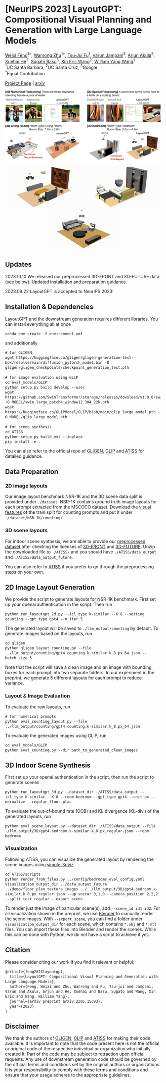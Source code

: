 # [NeurIPS 2023] LayoutGPT: Compositional Visual Planning and Generation with Large Language Models


[Weixi Feng](https://weixi-feng.github.io/)<sup>1*</sup>,
[Wanrong Zhu](https://wanrong-zhu.com/)<sup>1*</sup>,
[Tsu-Jui Fu](https://tsujuifu.github.io/)<sup>1</sup>,
[Varun Jampani](https://varunjampani.github.io/)<sup>3</sup>,
[Arjun Akula](https://www.arjunakula.com/)<sup>3</sup>,
[Xuehai He](https://scholar.google.com/citations?user=kDzxOzUAAAAJ&)<sup>2</sup>,
[Sugato Basu](https://sites.google.com/site/sugatobasu/)<sup>3</sup>,
[Xin Eric Wang](https://eric-xw.github.io/)<sup>2</sup>,
[William Yang Wang](https://sites.cs.ucsb.edu/~william/)<sup>1</sup>
<br>
<sup>1</sup>UC Santa Barbara, <sup>2</sup>UC Santa Cruz, <sup>3</sup>Google
<br>
<sup>*</sup>Equal Contribution
<br>

[Project Page](https://layoutgpt.github.io/) | [arxiv](https://arxiv.org/abs/2305.15393)

![Teaser figure](assets/teaser.jpg)

<p style="text-align: center;">
    <img width="240" alt="Example 1" src="assets/28445.gif"/>
    <img width="240" alt="Example 2" src="assets/10043.gif"/>
    <img width="240" alt="Example 3" src="assets/2050.gif"/>
    <!-- <img width="240" alt="Example 4" src="assets/326.gif"/> -->
</p>

## Updates

2023.10.10 We released our preprocessed 3D-FRONT and 3D-FUTURE data (see below). Updated installation and preparation guidance. 

2023.09.22 LayoutGPT is accepted to NeurIPS 2023!


## Installation & Dependencies
LayoutGPT and the downstream generation requires different libraries. You can install everything all at once
```
conda env create -f environment.yml
```
and additionally
```
# for GLIGEN
wget https://huggingface.co/gligen/gligen-generation-text-box/resolve/main/diffusion_pytorch_model.bin -O gligen/gligen_checkpoints/checkpoint_generation_text.pth

# for image evaluation using GLIP
cd eval_models/GLIP
python setup.py build develop --user
wget https://github.com/SwinTransformer/storage/releases/download/v1.0.0/swin_large_patch4_window12_384_22k.pth -O MODEL/swin_large_patch4_window12_384_22k.pth
wget https://huggingface.co/GLIPModel/GLIP/blob/main/glip_large_model.pth -O MODEL/glip_large_model.pth

# for scene synthesis
cd ATISS
python setup.py build_ext --inplace
pip install -e .
```
You can also refer to the official repo of [GLIGEN](https://github.com/gligen/GLIGEN/tree/master), [GLIP](https://github.com/microsoft/GLIP) and [ATISS](https://github.com/nv-tlabs/ATISS/tree/master) for detailed guidance.

## Data Preparation

### 2D image layouts
Our image layout benchmark NSR-1K and the 3D scene data split is provided under ```./dataset```. NSR-1K contains ground truth image layouts for each prompt extracted from the MSCOCO dataset. Download the [visual features](https://drive.google.com/file/d/11ypmlZW9CAepdkgDHfuVlCqbXGut0XsP/view?usp=sharing) of the train split for counting prompts and put it under ```./dataset/NSR-1K/counting/```

### 3D scene layouts
For indoor scene synthesis, we are able to provide our [preprocessed dataset](https://drive.google.com/file/d/1NV3pmRpWcehPO5iKJPmShsRp_lNbxJuK/view?usp=sharing) after checking the licenses of [3D-FRONT](https://tianchi.aliyun.com/dataset/65347) and [3D-FUTURE](https://tianchi.aliyun.com/dataset/98063). Unzip the downloaded file to ```./ATISS/``` and you should have ```./ATISS/data_output``` and ```./ATISS/data_output_future```.

<!-- you need to additionally prepare the [3D-FRONT](https://tianchi.aliyun.com/specials/promotion/alibaba-3d-scene-dataset) and [3D-FUTURE](https://tianchi.aliyun.com/specials/promotion/alibaba-3d-future) datasets.  -->

You can also refer to [ATISS](https://github.com/nv-tlabs/ATISS/tree/master#dataset) if you prefer to go through the preprocessing steps on your own.

<!-- or follow the steps below:

1. Download and unzip 3D-FRONT.zip and 3D-FUTURE-model.zip
2. Preprocess the scenes to generate ground truth views
```
cd ATISS/scripts
# bedroom as an example, default top-down view
python preprocess_data.py path_to_output_dir path_to_3d_front_dataset_dir path_to_3d_future_dataset_dir path_to_3d_future_model_info ../demo/floor_00003.jpg --dataset_filtering threed_front_bedroom
```
Note that for FID evaluation, we render scene images from four different camera angles. The arguments for the other three angles are: ```--up_vector 0,1,0 --camera_position {2,2,0 or 0,2,2 or 2,2,2}```. For livingroom, remember to set ```--room_side 6.2``` and change ```--dataset_filtering``` accordingly.

3. pickle the furniture data for visualization
```
python pickle_threed_future_dataset.py path_to_pickle_output_dir path_to_3d_front_dataset_dir path_to_3d_future_dataset_dir path_to_3d_future_model_info --dataset_filtering threed_front_bedroom
``` -->



## 2D Image Layout Generation
We provide the script to generate layouts for NSR-1K benchmark. First set up your openai authentication in the script. Then run
```
python run_layoutgpt_2d.py --icl_type k-similar --K 8 --setting counting --gpt_type gpt4 --n_iter 5
```
The generated layout will be saved to ```./llm_output/counting``` by default. To generate images based on the layouts, run
```
cd gligen
python gligen_layout_counting.py --file ../llm_output/counting/gpt4.counting.k-similar.k_8.px_64.json --batch_size 5
```
Note that the script will save a clean image and an image with bounding boxes for each prompt into two separate folders. In our experiment in the preprint, we generate 5 different layouts for each prompt to reduce variance. 

### Layout & Image Evaluation
To evaluate the raw layouts, run
```
# for numerical prompts
python eval_counting_layout.py --file ../llm_output/counting/gpt4.counting.k-similar.k_8.px_64.json
```
To evaluate the generated images using GLIP, run
```
cd eval_models/GLIP
python eval_counting.py --dir path_to_generated_clean_images
```


## 3D Indoor Scene Synthesis
First set up your openai authentication in the script, then run the script to generate scenes
```
python run_layoutgpt_3d.py --dataset_dir ./ATISS/data_output --icl_type k-similar --K 8 --room bedroom --gpt_type gpt4 --unit px --normalize --regular_floor_plan
```
To evaluate the out-of-bound rate (OOB) and KL divergence (KL-div.) of the generated layouts, run
```
python eval_scene_layout.py --dataset_dir ./ATISS/data_output --file ./llm_output/3D/gpt4.bedroom.k-similar.k_8.px_regular.json --room bedroom
```
### Visualization
Following ATISS, you can visualize the generated layout by rendering the scene images using [simple-3dviz](https://simple-3dviz.com/)
```
cd ATISS/scripts
python render_from_files.py ../config/bedrooms_eval_config.yaml visuslization_output_dir ../data_output_future ../demo/floor_plan_texture_images ../../llm_output/3D/gpt4.bedroom.k-similar.k_8.px_regular.json --up_vector 0,1,0 --camera_position 2,2,2 --split test_regular --export_scene
```
To render just the image of particular scene(s), add ```--scene_id id1 id2```. For all visualization shown in the preprint, we use [Blender](https://www.blender.org/) to manually render the scene images. With ```--export_scene```, you can find a folder under ```visuslization_output_dir```  for each scene, which contains ```*.obj``` and ```*.mtl``` files. You can import these files into Blender and render the scenes. While this can be done with Python, we do not have a script to achieve it yet.  


## Citation
Please consider citing our work if you find it relevant or helpful:
```
@article{feng2023layoutgpt,
  title={LayoutGPT: Compositional Visual Planning and Generation with Large Language Models},
  author={Feng, Weixi and Zhu, Wanrong and Fu, Tsu-jui and Jampani, Varun and Akula, Arjun and He, Xuehai and Basu, Sugato and Wang, Xin Eric and Wang, William Yang},
  journal={arXiv preprint arXiv:2305.15393},
  year={2023}
}
```

## Disclaimer
We thank the authors of [GLIGEN](https://github.com/gligen/GLIGEN/tree/master), [GLIP](https://github.com/microsoft/GLIP) and [ATISS](https://github.com/nv-tlabs/ATISS/tree/master) for making their code available. It is important to note that the code present here is not the official or original code of the respective individual or organization who initially created it. Part of the code may be subject to retraction upon official requests. Any use of downstream generation code should be governed by the official terms and conditions set by the original authors or organizations. It is your responsibility to comply with these terms and conditions and ensure that your usage adheres to the appropriate guidelines.